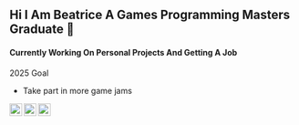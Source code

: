 ## Hi I Am Beatrice A Games Programming Masters Graduate 👋

#### Currently Working On Personal Projects And Getting A Job
  2025 Goal
  - Take part in more game jams

[<img align="left" alt="hmilner1.com" width="22px" src="https://www.pngkey.com/png/full/18-185192_png-50-px-website-icon-blue.png" />][website]
[<img align="left" alt="Harvey Milner | YouTube" width="22px" src="https://cdn4.iconfinder.com/data/icons/logos-and-brands/512/395_Youtube_logo-512.png" />][youtube]
[<img align="left" alt="Harvey Milner | LinkedIn" width="22px" src="https://www.shareicon.net/data/128x128/2017/06/30/888065_logo_512x512.png" />][linkedin]



[website]: https://beamilner.net
[youtube]: https://www.youtube.com/channel/UCfWqyN8Cv6OhaF42kvnN_zA
[linkedin]: https://www.linkedin.com/in/beatrice-nichols-4b818a35b/
